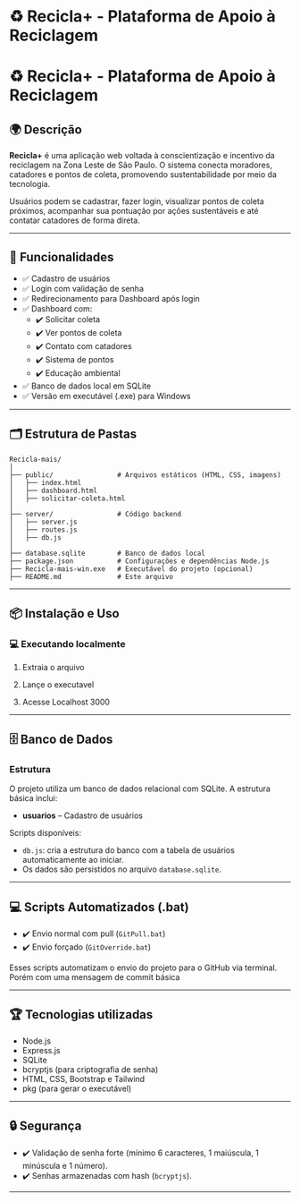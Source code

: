 # ♻️ Recicla+ - Plataforma de Apoio à Reciclagem

# ♻️ Recicla+ - Plataforma de Apoio à Reciclagem

## 🌍 Descrição

**Recicla+** é uma aplicação web voltada à conscientização e incentivo da reciclagem na Zona Leste de São Paulo. O sistema conecta moradores, catadores e pontos de coleta, promovendo sustentabilidade por meio da tecnologia.

Usuários podem se cadastrar, fazer login, visualizar pontos de coleta próximos, acompanhar sua pontuação por ações sustentáveis e até contatar catadores de forma direta.

---

## 📌 Funcionalidades

- ✅ Cadastro de usuários
- ✅ Login com validação de senha
- ✅ Redirecionamento para Dashboard após login
- ✅ Dashboard com:
  - ✔️ Solicitar coleta
  - ✔️ Ver pontos de coleta
  - ✔️ Contato com catadores
  - ✔️ Sistema de pontos
  - ✔️ Educação ambiental
- ✅ Banco de dados local em SQLite
- ✅ Versão em executável (.exe) para Windows

---

## 🗂️ Estrutura de Pastas

```
Recicla-mais/
│
├── public/                # Arquivos estáticos (HTML, CSS, imagens)
│   ├── index.html
│   ├── dashboard.html
│   ├── solicitar-coleta.html
│
├── server/                # Código backend
│   ├── server.js
│   ├── routes.js
│   ├── db.js
│
├── database.sqlite        # Banco de dados local
├── package.json           # Configurações e dependências Node.js
├── Recicla-mais-win.exe   # Executável do projeto (opcional)
├── README.md              # Este arquivo
```


---
## 📦 Instalação e Uso


### 💻 Executando localmente

1. Extraia o arquivo

2. Lançe o executavel
3. Acesse Localhost 3000
---

## 🗄️ Banco de Dados

### Estrutura

O projeto utiliza um banco de dados relacional com SQLite. A estrutura básica inclui:

- **usuarios** – Cadastro de usuários

Scripts disponíveis:

- `db.js`: cria a estrutura do banco com a tabela de usuários automaticamente ao iniciar.
- Os dados são persistidos no arquivo `database.sqlite`.

---
## 💻 Scripts Automatizados (.bat)

- ✔️ Envio normal com pull (`GitPull.bat`)
- ✔️ Envio forçado (`GitOverride.bat`)

Esses scripts automatizam o envio do projeto para o GitHub via terminal. Porém com uma mensagem de commit básica

---
## 🏆 Tecnologias utilizadas

- Node.js
- Express.js
- SQLite
- bcryptjs (para criptografia de senha)
- HTML, CSS, Bootstrap e Tailwind
- pkg (para gerar o executável)

---
## 🔒 Segurança

- ✔️ Validação de senha forte (mínimo 6 caracteres, 1 maiúscula, 1 minúscula e 1 número).
- ✔️ Senhas armazenadas com hash (`bcryptjs`).

---